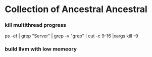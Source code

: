 # Collection of Ancestral Ancestral 




### kill multithread progress
ps -ef | grep "Server" | grep -v "grep" | cut -c 9-16 |xargs kill -9


### build llvm with low memeory






